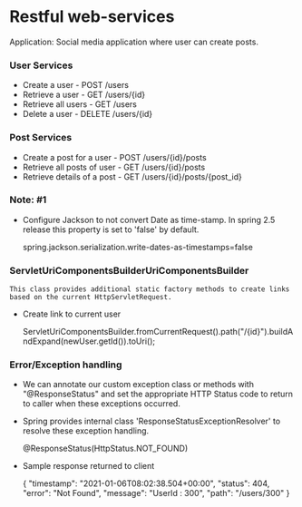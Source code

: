 # Restful web-services

Application: Social media application where user can create posts.

### User Services
- Create a user				- POST /users
- Retrieve a user			- GET /users/{id}
- Retrieve all users 		- GET /users
- Delete a user				- DELETE /users/{id}


### Post Services				
- Create a post for a user		- POST /users/{id}/posts 
- Retrieve all posts of user	- GET /users/{id}/posts
- Retrieve details of a post	- GET /users/{id}/posts/{post_id}

### Note: #1
- Configure Jackson to not convert Date as time-stamp. In spring 2.5 release this property is set to 'false' by default. 

	spring.jackson.serialization.write-dates-as-timestamps=false
	
###  ServletUriComponentsBuilderUriComponentsBuilder 
	This class provides additional static factory methods to create links based on the current HttpServletRequest. 

- Create link to current user

	ServletUriComponentsBuilder.fromCurrentRequest().path("/{id}").buildAndExpand(newUser.getId()).toUri();


### Error/Exception handling
- We can annotate our custom exception class or methods with "@ResponseStatus" and set the appropriate HTTP Status code to return to caller when these exceptions occurred.
- Spring provides internal class 'ResponseStatusExceptionResolver' to resolve these exception handling.

	@ResponseStatus(HttpStatus.NOT_FOUND)

- Sample response returned to client

	{
	    "timestamp": "2021-01-06T08:02:38.504+00:00",
	    "status": 404,
	    "error": "Not Found",
	    "message": "UserId : 300",
	    "path": "/users/300"
	}



